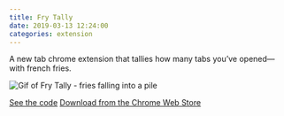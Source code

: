 ```yaml
---
title: Fry Tally
date: 2019-03-13 12:24:00
categories: extension
---
```


A new tab chrome extension that tallies how many tabs you&#8217;ve opened&#8212;with french fries.

![Gif of Fry Tally - fries falling into a pile](https://i.imgur.com/nMN1JqT.gif)

[See the code](https://github.com/sajoy/fry-tally)
[Download from the Chrome Web Store](https://chrome.google.com/webstore/detail/fry-tally/oapkdheokkamcpllihajojjmonfclfeo)


